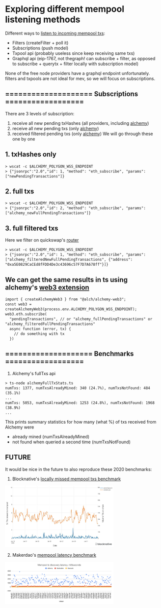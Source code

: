 # Exploring different mempool listening methods

Different ways to [listen to incoming mempool txs](https://chainstack.com/exploring-the-methods-of-looking-into-ethereums-transaction-pool/):
- Filters (createFilter + poll it)
- Subscriptions (push model)
- Txpool api (probably useless since keep receiving same txs)
- Graphql api (eip-1767, not thegraph! can subscribe + filter, as opposed to subscribe + querytx + filter locally with subscription model)

None of the free node providers have a graphql endpoint unfortunately. filters and txpools are not ideal for mev, so we will focus on subscriptions.

## ==================== **Subscriptions** ==================
There are 3 levels of subscription:
1. receive all new pending txHashes (all providers, including [alchemy](https://docs.alchemy.com/alchemy/guides/using-websockets#3.-newpendingtransactions))
2. receive all new pending txs (only [alchemy](https://docs.alchemy.com/alchemy/guides/using-websockets#1.-alchemy_newfullpendingtransactions))
3. received filtered pending txs (only [alchemy](https://docs.alchemy.com/alchemy/guides/using-websockets#2.-alchemy_filterednewfullpendingtransactions))
We will go through these one by one
## 1. txHashes only
```
> wscat -c $ALCHEMY_POLYGON_WSS_ENDPOINT
> {"jsonrpc":"2.0","id": 1, "method": "eth_subscribe", "params": ["newPendingTransactions"]}
```
## 2. full txs
```
> wscat -c $ALCHEMY_POLYGON_WSS_ENDPOINT
> {"jsonrpc":"2.0","id": 2, "method": "eth_subscribe", "params": ["alchemy_newFullPendingTransactions"]}
```
## 3. full filtered txs
Here we filter on quickswap's [router](https://polygonscan.com/address/0xa5e0829caced8ffdd4de3c43696c57f7d7a678ff)
```
> wscat -c $ALCHEMY_POLYGON_WSS_ENDPOINT
> {"jsonrpc":"2.0","id": 1, "method": "eth_subscribe", "params": ["alchemy_filteredNewFullPendingTransactions", {"address": "0xa5E0829CaCEd8fFDD4De3c43696c57F7D7A678ff"}]}
```
## We can get the same results in ts using alchemy's [web3 extension](https://docs.alchemy.com/alchemy/documentation/alchemy-web3)
```
import { createAlchemyWeb3 } from "@alch/alchemy-web3";
const web3 = createAlchemyWeb3(process.env.ALCHEMY_POLYGON_WSS_ENDPOINT);
web3.eth.subscribe(
  "pendingTransactions", // or "alchemy_fullPendingTransactions" or "alchemy_filteredFullPendingTransactions"
  async function (error, tx) {
    // do something with tx
  })
```
## ==================== **Benchmarks** ==================

1. Alchemy's fullTxs api
```
> ts-node alchemyFullTxStats.ts
numTxs: 1377, numTxsAlreadyMined: 340 (24.7%), numTxsNotFound: 484 (35.1%)
...
numTxs: 5053, numTxsAlreadyMined: 1253 (24.8%), numTxsNotFound: 1968 (38.9%)
...
```
This prints summary statistics for how many (what %) of txs received from Alchemy were
- already mined (numTxsAlreadyMined)
- not found when queried a second time (numTxsNotFound)

## FUTURE
It would be nice in the future to also reproduce these 2020 benchmarks:

1. Blocknative's [locally missed mempool txs benchmark](https://www.blocknative.com/blog/8-lesson-master-the-mempool#:~:text=7.%20Mempools%20Miss%20Transactions)

<img src="images/blocknative_mempool_missed_txs.webp" width="70%">

2. Makerdao's [mempool latency benchmark](https://blog.keeperdao.com/a-performance-benchmark-on-mempool-services/#:~:text=address%20of%20interest.-,Performance%20Benchmark,-We%E2%80%99ve%20used%20all)

<img src="images/makerdao_mempool_latency_benchmark.png" width="70%">